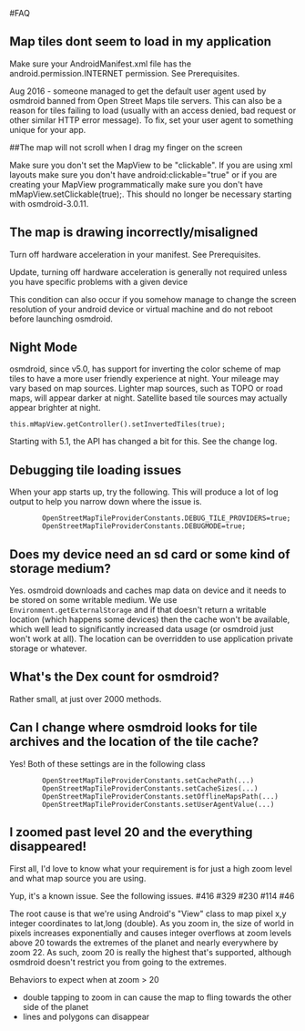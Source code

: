 #FAQ

## Map tiles dont seem to load in my application

Make sure your AndroidManifest.xml file has the android.permission.INTERNET permission. See Prerequisites.

Aug 2016 - someone managed to get the default user agent used by osmdroid banned from Open Street Maps tile servers. This can also be a reason for tiles failing to load (usually with an access denied, bad request or other similar HTTP error message). To fix, set your user agent to something unique for your app.

##The map will not scroll when I drag my finger on the screen

Make sure you don't set the MapView to be "clickable". If you are using xml layouts make sure you don't have android:clickable="true" or if you are creating your MapView programmatically make sure you don't have mMapView.setClickable(true);. This should no longer be necessary starting with osmdroid-3.0.11.

## The map is drawing incorrectly/misaligned

Turn off hardware acceleration in your manifest. See Prerequisites.

Update, turning off hardware acceleration is generally not required unless you have specific problems with a given device

This condition can also occur if you somehow manage to change the screen resolution of your android device or virtual machine and do not reboot before launching osmdroid.


## Night Mode

osmdroid, since v5.0, has support for inverting the color scheme of map tiles to have a more user friendly experience at night. Your mileage may vary based on map sources. Lighter map sources, such as TOPO or road maps,  will appear darker at night. Satellite based tile sources may actually appear brighter at night.

````
this.mMapView.getController().setInvertedTiles(true);
````

Starting with 5.1, the API has changed a bit for this. See the change log.

## Debugging tile loading issues

When your app starts up, try the following. This will produce a lot of log output to help you narrow down where the issue is.
````
        OpenStreetMapTileProviderConstants.DEBUG_TILE_PROVIDERS=true;
        OpenStreetMapTileProviderConstants.DEBUGMODE=true;
````

## Does my device need an sd card or some kind of storage medium?

Yes. osmdroid downloads and caches map data on device and it needs to be stored on some writable medium. We use `Environment.getExternalStorage` and if that doesn't return a writable location (which happens some devices) then the cache won't be available, which well lead to significantly increased data usage (or osmdroid just won't work at all). The location can be overridden to use application private storage or whatever.

## What's the Dex count for osmdroid?

Rather small, at just over 2000 methods.

## Can I change where osmdroid looks for tile archives and the location of the tile cache?

Yes! Both of these settings are in the following class

````
        OpenStreetMapTileProviderConstants.setCachePath(...)
        OpenStreetMapTileProviderConstants.setCacheSizes(...)
        OpenStreetMapTileProviderConstants.setOfflineMapsPath(...)
        OpenStreetMapTileProviderConstants.setUserAgentValue(...)
````

## I zoomed past level 20 and the everything disappeared!

First all, I'd love to know what your requirement is for just a high zoom level and what map source you are using.

Yup, it's a known issue. See the following issues.
#416 #329 #230 #114 #46

The root cause is that we're using Android's "View" class to map pixel x,y integer coordinates to lat,long (double). As you zoom in, the size of world in pixels increases exponentially and causes integer overflows at zoom levels above 20 towards the extremes of the planet and nearly everywhere by zoom 22. As such, zoom 20 is really the highest that's supported, although osmdroid doesn't restrict you from going to the extremes. 

Behaviors to expect when at zoom > 20
 - double tapping to zoom in can cause the map to fling towards the other side of the planet
 - lines and polygons can disappear
